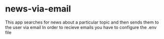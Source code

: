 # news-via-email
This app searches for news about a particular topic and then sends them to the user via email
In order to recieve emails you have to configure the .env file
